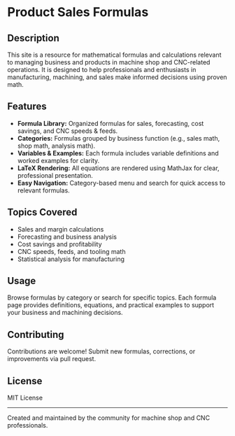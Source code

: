 # Product Sales Formulas

## Description
This site is a resource for mathematical formulas and calculations relevant to managing business and products in machine shop and CNC-related operations. It is designed to help professionals and enthusiasts in manufacturing, machining, and sales make informed decisions using proven math.

## Features
- **Formula Library:** Organized formulas for sales, forecasting, cost savings, and CNC speeds & feeds.
- **Categories:** Formulas grouped by business function (e.g., sales math, shop math, analysis math).
- **Variables & Examples:** Each formula includes variable definitions and worked examples for clarity.
- **LaTeX Rendering:** All equations are rendered using MathJax for clear, professional presentation.
- **Easy Navigation:** Category-based menu and search for quick access to relevant formulas.

## Topics Covered
- Sales and margin calculations
- Forecasting and business analysis
- Cost savings and profitability
- CNC speeds, feeds, and tooling math
- Statistical analysis for manufacturing

## Usage
Browse formulas by category or search for specific topics. Each formula page provides definitions, equations, and practical examples to support your business and machining decisions.

## Contributing
Contributions are welcome! Submit new formulas, corrections, or improvements via pull request.

## License
MIT License

---
Created and maintained by the community for machine shop and CNC professionals.
